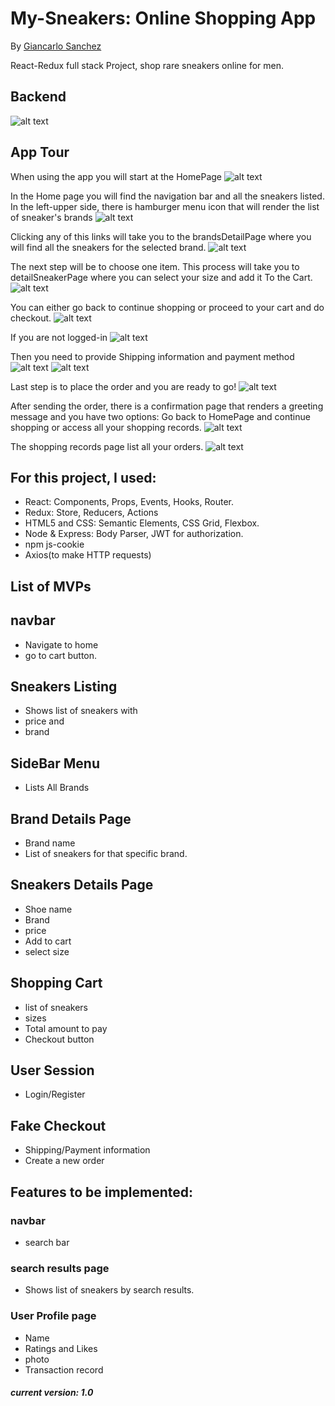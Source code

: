 # My-Sneakers: Online Shopping App
By [Giancarlo Sanchez](https://github.com/giancarlo-sanchez)

React-Redux full stack Project, shop rare sneakers online for men.


## Backend
![alt text](https://github.com/giancarlo-sanchez/images-demo/blob/master/dbrelations.jpg)


## App Tour
 When using the app you will start at the HomePage
![alt text](https://github.com/giancarlo-sanchez/images-demo/blob/master/read1.jpg)




In the Home page you will find the navigation bar and all the sneakers listed.
In the left-upper side, there is hamburger menu icon that will render the list of sneaker's brands
![alt text](https://github.com/giancarlo-sanchez/images-demo/blob/master/read2.jpg)




Clicking any of this links will take you to the brandsDetailPage where you will find all the sneakers for the selected brand.
![alt text](https://github.com/giancarlo-sanchez/images-demo/blob/master/read5.jpg)




The next step will be to choose one item.
This process will take you to detailSneakerPage where you can select your size and add it To the Cart.
![alt text](https://github.com/giancarlo-sanchez/images-demo/blob/master/read12.jpg)




You can either go back to continue shopping or proceed to your cart and do checkout.
![alt text](https://github.com/giancarlo-sanchez/images-demo/blob/master/read4.jpg)




If you are not logged-in
![alt text](https://github.com/giancarlo-sanchez/images-demo/blob/master/read3.jpg)




Then you need to provide Shipping information and payment method
![alt text](https://github.com/giancarlo-sanchez/images-demo/blob/master/read6.jpg)
![alt text](https://github.com/giancarlo-sanchez/images-demo/blob/master/read8.jpg)




Last step is to place the order and you are ready to go!
![alt text](https://github.com/giancarlo-sanchez/images-demo/blob/master/read9.jpg)




After sending the order, there is a confirmation page that renders a greeting message and you have two options: Go back to HomePage and continue shopping or access all your shopping records.
![alt text](https://github.com/giancarlo-sanchez/images-demo/blob/master/read10.jpg)




The shopping records page list all your orders.
![alt text](https://github.com/giancarlo-sanchez/images-demo/blob/master/read11.jpg)



## For this project, I used:
* React: Components, Props, Events, Hooks, Router. 
* Redux: Store, Reducers, Actions
* HTML5 and CSS: Semantic Elements, CSS Grid, Flexbox.
* Node & Express: Body Parser, JWT for authorization.
* npm js-cookie
* Axios(to make HTTP requests)


## List of MVPs

## navbar 
  * Navigate to home 
  * go to cart button.

## Sneakers Listing 
  * Shows list of sneakers with
  * price and
  * brand
  
## SideBar Menu
 * Lists All Brands
 
 
## Brand Details Page
  * Brand name
  * List of sneakers for that specific brand. 
  
  
## Sneakers Details Page
  * Shoe name
  * Brand
  * price
  * Add to cart
  * select size
 
  
## Shopping Cart
  * list of sneakers 
  * sizes 
  * Total amount to pay 
  * Checkout button

## User Session
 * Login/Register
 
## Fake Checkout
 * Shipping/Payment information
 * Create a new order




## Features to be implemented: 
### navbar 
  * search bar
### search results page
* Shows list of sneakers by search results.
### User Profile page
* Name
* Ratings and Likes 
* photo
* Transaction record
  

##### current version: 1.0 
